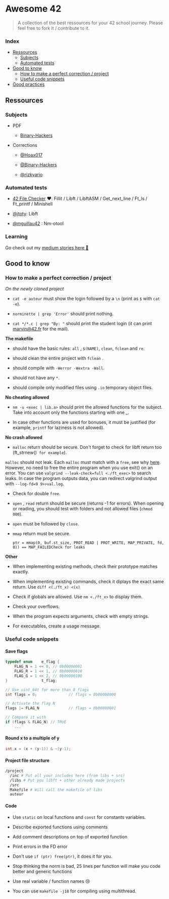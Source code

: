 # Awesome 42

> A collection of the best ressources for your 42 school journey. Please feel free to fork it / contribute to it.

### Index

- [Ressources](#ressources)
  - [Subjects](#subjects)
  - [Automated tests](#automated-tests)
- [Good to know](#good-to-know)
  - [How to make a perfect correction / project](#how-to-make-a-perfect-correction-/-project)
  - [Useful code snippets](#useful-code-snippets)
- [Good practices](#good-practices)

## Ressources

### Subjects

- PDF

  - [Binary-Hackers](https://github.com/Binary-Hackers/42_Subjects)

- Corrections

  - [@Hoax017](https://github.com/Hoax017/PDF-Correction-42)

  - [@Binary-Hackers](https://github.com/Binary-Hackers/42_Corrections)

  - [@rizkyario](https://github.com/rizkyario/42-corrections)

### Automated tests

- [42 File Checker](https://github.com/jgigault/42FileChecker) ❤️: Fillit / Libft / LibftASM / Get_next_line / Ft_ls / Ft_printf / Minishell

- [@jtoty](https://github.com/jtoty/Libftest): Libft

- [@mguillau42](https://github.com/mguillau42/unit_test_nm_otool) : Nm-otool

### Learning

Go check out my [medium stories here 🥰](https://medium.com/a-42-journey)

## Good to know

### How to make a perfect correction / project

*On the newly cloned project*

- `cat -e auteur` must show the login followed by a `\n` (print as `$` with `cat -e`).

- `norminette | grep 'Error'` should print nothing. 

- `cat */*.c | grep "By: "` should print the student login (it can print <marvin@42.fr> for the mail).

**The makefile**

- should have the basic rules: `all` , `$(NAME)`, `clean`, `fclean` and `re`.

- should clean the entire project with `fclean` .

- should compile with `-Werror -Wextra -Wall`.

- should not have any `*`.

- should compile only modified files using `.io` temporary object files.

**No cheating allowed**

- `nm -u <exec | lib.a>` should print the allowed functions for the subject. Take into account only the functions  starting with one _.

- In case other functions are used for bonuses, it must be justified (for example, `printf` for laziness is not allowed).

**No crash allowed**

-  `malloc` return should be secure. Don't forget to check for libft return too (ft_strnew()` for example`).

  

  `malloc` should not leak. Each `malloc` must match with a `free`, see why [here](https://stackoverflow.com/questions/32966125/is-it-really-important-to-free-allocated-memory-if-the-programs-just-about-to-e). However, no need to free the entire program when you use exit() on an error. You can use `valgrind --leak-check=full <./ft_exec>` to search leaks. In case the program outputs data, you can redirect valgrind output with  `--log-fd=9 9>>val.log`.

- Check for double `free`.

- `open` , `read` return should be secure (returns -1 for errors). When opening or reading, you should test with folders and not allowed files (`chmod 000`).

- `open` must be followed by `close`.
- `mmap` return must be secure.

  ```
  ptr = mmap(0, buf.st_size, PROT_READ | PROT_WRITE, MAP_PRIVATE, fd, 0)) == MAP_FAILEDCheck for leaks
  ```

**Other**

- When implementing existing methods, check their prototype matches exactly.

- When implementing existing commands, check it diplays the exact same return. Use `diff <(./ft_x) <(x)`

- Check if globals are allowed. Use `nm <./ft_x>` to display them.

- Check your overflows.

- When the program expects arguments, check with empty strings.

- For executables, create a usage message.

### Useful code snippets

#### Save flags

```c
typedef enum	e_flag {
	FLAG_N = 1 << 0, // 0b00000001
	FLAG_R = 1 << 1, // 0b00000010
	FLAG_G = 1 << 2, // 0b00000100
}				t_flag;

// Use uint_64t for more than 8 flags
int flags = 0;              // flags = 0b00000000

// Activate the flag N
flags |= FLAG_N             // flags = 0b00000001

// Compare it with
if (flags & FLAG_N) // TRUE
    ...
```

#### Round x to a multiple of y

```c
int x = (x + (y-1)) & ~(y-1);
```


#### Project file structure

```bash
/project
  /inc # Put all your includes here (from libs + src)
  /libs # Put you libft + other already made projects
  /src
  Makefile # Will call the makefile of libs
  auteur
```

#### Code

- Use `static` on local functions and `const` for constants variables.

- Describe exported functions using comments

- Add comment descriptions on top of exported function

- Print errors  in the FD error
- Don't use `if (ptr) free(ptr)`, it does it for you.
- Stop thinking the norm is bad, 25 lines per function will make you code better and generic functions
- Use real variable / function names 😢
- You can use `makefile -j18` for compiling using multithread.
